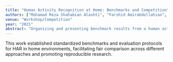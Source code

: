 ```yaml
---
title: "Human Activity Recognition at Home: Benchmarks and Competition"
authors: ["Mohamad Reza Shahabian Alashti", "Farshid Amirabdollahian", "Co-authors"]
venue: "Workshop/Competition"
year: "2021"
abstract: "Organizing and presenting benchmark results from a human activity recognition competition focused on home environments, establishing evaluation protocols for the research community."
---
```


This work established standardized benchmarks and evaluation protocols for HAR in home environments, facilitating fair comparison across different approaches and promoting reproducible research.

